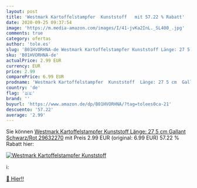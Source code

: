 ```yaml
---
layout: post
title: 'Westmark Kartoffelstampfer  Kunststoff   mit 57.22 % Rabatt'
date: 2020-09-25 09:37:54
image: 'https://m.media-amazon.com/images/I/41-jvKa2InL._SL400_.jpg'
comments: true
category: ofertas
author: 'tole.es'
slug: 'B01HVORHNA-de Westmark Kartoffelstampfer Kunststoff Länge: 27 5 cm...'
sku: 'B01HVORHNA-de'
actualPrice: 2.99 EUR
currency: EUR
price: 2.99
comparePrice: 6.99 EUR
prodname: 'Westmark Kartoffelstampfer  Kunststoff  Länge: 27 5 cm  Gallant  Schwarz/Rot  29632270'
country: 'de'
flag: '🇩🇪'
brand: ''
buyurl: 'https://www.amazon.de/dp/B01HVORHNA/?tag=tolees0ca-21'
descuento: '57.22'
average: '2.99'
---
```


Sie können [Westmark Kartoffelstampfer  Kunststoff  Länge: 27 5 cm  Gallant  Schwarz/Rot  29632270](https://www.amazon.de/dp/B01HVORHNA/?tag=tolees0ca-21) mit Preis 2.99 EUR (original: 6.99 EUR) 57.22 % Rabatt hier:

[![Westmark Kartoffelstampfer  Kunststoff  ](https://m.media-amazon.com/images/I/41-jvKa2InL._SL400_.jpg)](https://www.amazon.de/dp/B01HVORHNA/?tag=tolees0ca-21)

ℹ️:


[🛒 Hier!!](https://www.amazon.de/dp/B01HVORHNA/?tag=tolees0ca-21)
